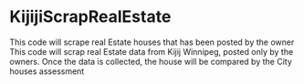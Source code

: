 # KijijiScrapRealEstate
This code will scrape real Estate houses that has been posted by the owner 
This code will scrap real Estate data from Kijij Winnipeg, posted only by the owners. Once the data is collected, the house will be compared by the City houses assessment
